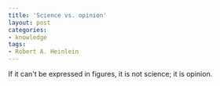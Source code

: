 ```yaml
---
title: 'Science vs. opinion'
layout: post
categories:
- knowledge
tags:
- Robert A. Heinlein
---
```


If it can't be expressed in figures, it is not science; it is opinion.